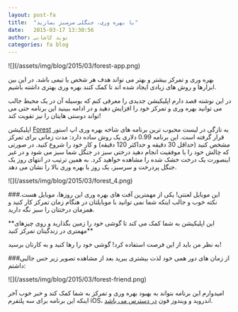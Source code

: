 ```yaml
---
layout: post-fa
title:  "با بهره وری، جنگلی سرسبز بسازید"
date:   2015-03-17 13:30:56
author: نوید کاشانی
categories: fa blog
---
```

<p class='text-center' markdown='1'>
![](/assets/img/blog/2015/03/forest-app.png)
</p>

بهره وری و تمرکز بیشتر و بهتر می تواند هدف هر شخص یا تیمی باشد. در این بین ابزارها و روش های زیادی ایجاد شده اند تا کمک کنند بهره وری بهتری داشته باشیم.

در این نوشته قصد دارم اپلیکیشن جدیدی را معرفی کنم که بوسیله آن در یک محیط جالب می توانید بهره وری و تمرکز خود را افزایش دهید و در ادامه ببینید این برنامه حتی می تواند دوستی هایتان را نیز تقویت کند!

اپلیکیشن [Forest](http://www.forestapp.cc/) به تازگی در لیست محبوب ترین برنامه های شاخه بهره وری اپ استور قرار گرفته است. این برنامه 0.99 دلاری یک روش ساده دارد: مدت زمانی برای تمرکز مشخص کنید (حداقل 30 دقیقه و حداکثر 120 دقیقه) و کار خود را شروع کنید. در صورتی که چالش خود را با موفقیت انجام دهید درختی سبز در جنگل شما سبز می شود و در غیر اینصورت یک درخت خشک شده را مشاهده خواهید کرد. به همین ترتیب در انتهای روز یک جنگل پردرخت و سرسبز، یک روز با بهره وری بالا را نشان می دهد.

<p class='text-center' markdown='1'>
![](/assets/img/blog/2015/03/forest_4.png)
</p>

###این موبایل لعنتی!
یکی از مهمترین آفت های بهره وری این روزها، موبایل هست. نکته خوب و جالب اینکه شما نمی توانید با موبایلتان در هنگام زمان تمرکز کار کنید و همزمان درختتان را سبز نگه دارید.

<p class='text-center' markdown='1'>
**این اپلیکیشن به شما کمک می کند تا گوشی خود را زمین بگذارید و روی چیزهای مهمتری در زندگیتان تمرکز کنید**
</p>

به نظر من باید از این فرصت استفاده کرد! گوشی خود را رها کنید و به کارتان برسید!

###از زمان های دور همی خود لذت بیشتری ببرید
بعد از مشاهده تصویر زیر حس جالبی داشتم:

<p class='text-center' markdown='1'>
![](/assets/img/blog/2015/03/forest-friend.png)
</p>

امیدوارم این برنامه بتواند به بهبود بهره وری و تمرکز به شما کمک کند و خبر خوب آخر اینکه این برنامه برای سه پلتفرم iOS، اندروید و ویندوز فون [در دسترس می باشد](http://www.forestapp.cc/).